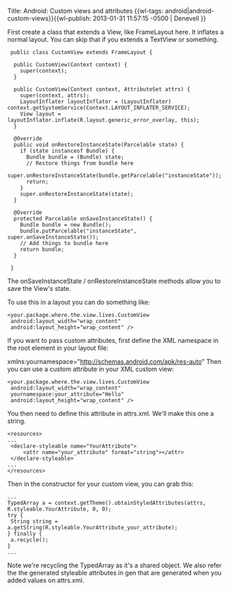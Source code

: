 Title: Android: Custom views and attributes
{{wl-tags: android|android-custom-views}}{{wl-publish: 2013-01-31 11:57:15 -0500 | Denevell }}

First create a class that extends a View, like FrameLayout here. It inflates a normal layout. You can skip that if you extends a TextView or something.

     public class CustomView extends FrameLayout {
     
      public CustomView(Context context) {
        super(context);
      }
     
      public CustomView(Context context, AttributeSet attrs) {
        super(context, attrs);
        LayoutInflater layoutInflator = (LayoutInflater) context.getSystemService(Context.LAYOUT_INFLATER_SERVICE);
        View layout = layoutInflator.inflate(R.layout.generic_error_overlay, this);
      }
     
      @Override
      public void onRestoreInstanceState(Parcelable state) {
        if (state instanceof Bundle) {
          Bundle bundle = (Bundle) state;
          // Restore things from bundle here
          super.onRestoreInstanceState(bundle.getParcelable("instanceState"));
          return;
        }
        super.onRestoreInstanceState(state);
      }
     
      @Override
      protected Parcelable onSaveInstanceState() {
        Bundle bundle = new Bundle();
        bundle.putParcelable("instanceState", super.onSaveInstanceState());
        // Add things to bundle here
        return bundle;
      }
     
     }

The onSaveInstanceState / onRestoreInstanceState methods allow you to save the View's state. 

To use this in a layout you can do something like:

    <your.package.where.the.view.lives.CustomView
     android:layout_width="wrap_content"
     android:layout_height="wrap_content" />

If you want to pass custom attributes, first define the XML namespace in the root element in your layout file:

 xmlns:yournamespace="http://schemas.android.com/apk/res-auto"
Then you can use a custom attribute in your XML custom view:

    <your.package.where.the.view.lives.CustomView
     android:layout_width="wrap_content"
     yournamespace:your_attribute="Hello"
     android:layout_height="wrap_content" />

You then need to define this attribute in attrs.xml. We'll make this one a string.

    <resources>
    ...
     <declare-styleable name="YourAttribute">
         <attr name="your_attribute" format="string"></attr>
     </declare-styleable>
    ...
    </resources>

Then in the constructor for your custom view, you can grab this:

    ...
    TypedArray a = context.getTheme().obtainStyledAttributes(attrs, R.styleable.YourAttribute, 0, 0);
    try {
     String string = a.getString(R.styleable.YourAttribute_your_attribute);
    } finally {
     a.recycle();
    }  	
    ...

Note we're recycling the TypedArray as it's a shared object. We also refer the the generated styleable attributes in gen that are generated when you added values on attrs.xml.
